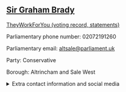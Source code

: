## <a href="https://members.parliament.uk/member/435/contact">Sir Graham Brady</a>

<a href="https://www.theyworkforyou.com/mp/10062/graham_brady/altrincham_and_sale_west">TheyWorkForYou (voting record, statements)</a> 

Parliamentary phone number: 02072191260 

Parliamentary email: altsale@parliament.uk 

Party: Conservative 

Borough: Altrincham and Sale West 

<details><summary>Extra contact information and social media</summary> 
<li>Website: http://www.grahambrady.co.uk/</li>
<li>Twitter:</li>
<li>Constituency office phone number: 01619048828</li>
<li>Constituency office email: office@altsale.org</li>
<li>Facebook:</li>
<li>Instagram:</li>
<li>Youtube:</li>
<li>Linkedin:</li>
<li>Government department phone number:</li>
<li>Government department email:</li>
<li>Threads:</li>
<li>Party office phone number:</li>
<li>Party office email:</li>
<li>Tiktok:</li>
</details>